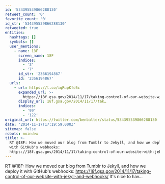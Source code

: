 ```yaml
---
id: '534395539866288130'
retweet_count: '0'
favorite_count: '0'
id_str: '534395539866288130'
retweeted: true
entities:
  hashtags: []
  symbols: []
  user_mentions:
    - name: 18F
      screen_name: 18F
      indices:
        - '3'
        - '7'
      id_str: '2366194867'
      id: '2366194867'
  urls:
    - url: https://t.co/iqRupKfo5c
      expanded_url: >-
        https://18f.gsa.gov/2014/11/17/taking-control-of-our-website-with-jekyll-and-webhooks/
      display_url: 18f.gsa.gov/2014/11/17/tak…
      indices:
        - '99'
        - '122'
original_url: https://twitter.com/benbalter/status/534395539866288130
date: '2014-11-17T17:19:59.000Z'
sitemap: false
robots: noindex
title: >-
  RT @18F: How we moved our blog from Tumblr to Jekyll, and how we deploy it
  with GitHub's webhooks:
  https://18f.gsa.gov/2014/11/17/taking-control-of-our-website-with-jekyll-and-webhooks/…
---
```


RT @18F: How we moved our blog from Tumblr to Jekyll, and how we deploy it with GitHub's webhooks: https://18f.gsa.gov/2014/11/17/taking-control-of-our-website-with-jekyll-and-webhooks/ It's nice to hav…